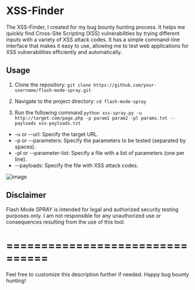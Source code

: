 # XSS-Finder
The XSS-Finder,  I created for my bug bounty hunting process. It helps me quickly find Cross-Site Scripting (XSS) vulnerabilities by trying different inputs with a variety of XSS attack codes. It has a simple command-line interface that makes it easy to use, allowing me to test web applications for XSS vulnerabilities efficiently and automatically.

## Usage
1. Clone the repository:
     ```git clone https://github.com/your-username/flash-mode-spray.git```
2. Navigate to the project directory:
    ```cd flash-mode-spray```

3. Run the following command
    ``` python xss-spray.py -u http://target.com/page.php -p param1 param2 -pl params.txt --payloads xss-payloads.txt ```

- -u or --url: Specify the target URL.
- -p or --parameters: Specify the parameters to be tested (separated by spaces).
- -pl or --parameter-list: Specify a file with a list of parameters (one per line).
- --payloads: Specify the file with XSS attack codes.

![image](https://github.com/Shehzadcyber/XSS-Finder/assets/65858237/eec5e9c8-739f-4408-9ab5-72b582b2a2e1)


## Disclaimer
Flash Mode SPRAY is intended for legal and authorized security testing purposes only. I am not responsible for any unauthorized use or consequences resulting from the use of this tool.

# ================================
Feel free to customize this description further if needed. Happy bug bounty hunting!
